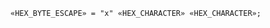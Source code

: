 <!-- This file is generated automatically by infrastructure scripts. Please don't edit by hand. -->

```{ .ebnf .slang-ebnf #HEX_BYTE_ESCAPE }
«HEX_BYTE_ESCAPE» = "x" «HEX_CHARACTER» «HEX_CHARACTER»;
```
